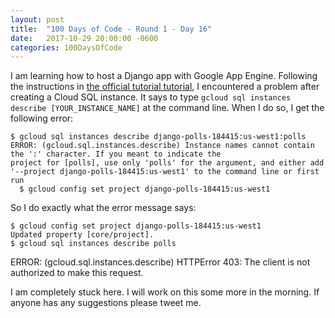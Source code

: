 ```yaml
---
layout: post
title:  "100 Days of Code - Round 1 - Day 16"
date:   2017-10-29 20:00:00 -0600
categories: 100DaysOfCode
---
```


I am learning how to host a Django app with Google App Engine. Following the instructions in [the official tutorial tutorial][1], I encountered a problem after creating a Cloud SQL instance. It says to type `gcloud sql instances describe [YOUR_INSTANCE_NAME]` at the command line. When I do so, I get the following error:

    $ gcloud sql instances describe django-polls-184415:us-west1:polls
    ERROR: (gcloud.sql.instances.describe) Instance names cannot contain the ':' character. If you meant to indicate the
    project for [polls], use only 'polls' for the argument, and either add
    '--project django-polls-184415:us-west1' to the command line or first run
      $ gcloud config set project django-polls-184415:us-west1

So I do exactly what the error message says:

    $ gcloud config set project django-polls-184415:us-west1          
    Updated property [core/project].
    $ gcloud sql instances describe polls                             
ERROR: (gcloud.sql.instances.describe) HTTPError 403: The client is not authorized to make this request.

I am completely stuck here. I will work on this some more in the morning. If anyone has any suggestions please tweet me.

[1]:https://cloud.google.com/python/django/appengine
